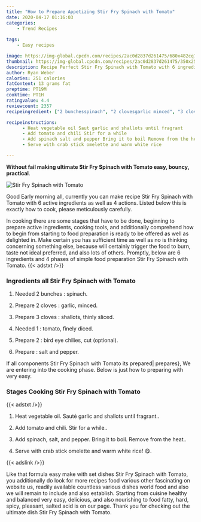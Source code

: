 ```yaml
---
title: "How to Prepare Appetizing Stir Fry Spinach with Tomato"
date: 2020-04-17 01:16:03
categories:
    - Trend Recipes
    
tags:
    - Easy recipes

image: https://img-global.cpcdn.com/recipes/2ac0d2837d261475/680x482cq70/stir-fry-spinach-with-tomato-recipe-main-photo.jpg
thumbnail: https://img-global.cpcdn.com/recipes/2ac0d2837d261475/350x250cq70/stir-fry-spinach-with-tomato-recipe-main-photo.jpg
description: Recipe Perfect Stir Fry Spinach with Tomato with 6 ingredients and 4 stages of easy cooking.
author: Ryan Weber
calories: 251 calories
fatContent: 13 grams fat
preptime: PT19M
cooktime: PT1H
ratingvalue: 4.4
reviewcount: 2357
recipeingredient: ["2 bunchesspinach", "2 clovesgarlic minced", "3 clovesshallots thinly sliced", "1tomato finely diced", "2bird eye chilies cut optional", "salt and pepper"]

recipeinstructions: 
      - Heat vegetable oil Saut garlic and shallots until fragrant 
      - Add tomato and chili Stir for a while 
      - Add spinach salt and pepper Bring it to boil Remove from the heat 
      - Serve with crab stick omelette and warm white rice 

---
```




**Without fail making ultimate Stir Fry Spinach with Tomato easy, bouncy, practical**. 


![Stir Fry Spinach with Tomato](https://img-global.cpcdn.com/recipes/2ac0d2837d261475/680x482cq70/stir-fry-spinach-with-tomato-recipe-main-photo.jpg "Stir Fry Spinach with Tomato")




Good Early morning all, currently you can make recipe Stir Fry Spinach with Tomato with 6 active ingredients as well as 4 actions. Listed below this is exactly how to cook, please meticulously carefully.

In cooking there are some stages that have to be done, beginning to prepare active ingredients, cooking tools, and additionally comprehend how to begin from starting to food preparation is ready to be offered as well as delighted in. Make certain you has sufficient time as well as no is thinking concerning something else, because will certainly trigger the food to burn, taste not ideal preferred, and also lots of others. Promptly, below are 6 ingredients and 4 phases of simple food preparation Stir Fry Spinach with Tomato.
{{< adstxt />}}

### Ingredients all Stir Fry Spinach with Tomato


1. Needed 2 bunches : spinach.

1. Prepare 2 cloves : garlic, minced.

1. Prepare 3 cloves : shallots, thinly sliced.

1. Needed 1 : tomato, finely diced.

1. Prepare 2 : bird eye chilies, cut (optional).

1. Prepare  : salt and pepper.



If all components Stir Fry Spinach with Tomato its prepared| prepares}, We are entering into the cooking phase. Below is just how to preparing with very easy.

### Stages Cooking Stir Fry Spinach with Tomato

{{< adstxt />}}


1. Heat vegetable oil. Sauté garlic and shallots until fragrant..



1. Add tomato and chili. Stir for a while..



1. Add spinach, salt, and pepper. Bring it to boil. Remove from the heat..



1. Serve with crab stick omelette and warm white rice! 😋.





{{< adslink />}}

Like that formula easy make with set dishes Stir Fry Spinach with Tomato, you additionally do look for more recipes food various other fascinating on website us, readily available countless various dishes world food and also we will remain to include and also establish. Starting from cuisine healthy and balanced very easy, delicious, and also nourishing to food fatty, hard, spicy, pleasant, salted acid is on our page. Thank you for checking out the ultimate dish Stir Fry Spinach with Tomato.
